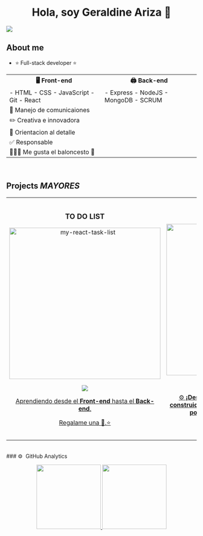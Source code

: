 <div align="center">
<h1 align="center">Hola, soy Geraldine Ariza 👋</h1>
</div>
<img src="https://github.com/GeralAriza12/GeralAriza12/assets/116414042/82898378-1168-4748-bd0d-58bad59de432">

## About me

- ⭐ Full-stack developer ⭐
<table align="center">
<tr>
    <th>🖥️ Front-end</th>
    <th>🖨️ Back-end</th>
</tr>
<tr>
    <td width="50%">
        - HTML
        - CSS
        - JavaScript
        - Git
        - React 
    </td>
    <td>
        - Express
        - NodeJS 
        - MongoDB
        - SCRUM
    </td>
<tr>
     <td colspan="2" text-align: center>
       🎥 Manejo de comunicaiones  
    </td>   
</tr>
<tr>
    <td colspan="2" text-align: center;>
        ✏️ Creativa e innovadora
    </td>
</tr>
<tr>
    <td colspan="2" text-align: center;>
      🎀 Orientacion al detalle    
    </td>
</tr>
<tr>
    <td colspan="2" text-align: center;>
      ✅ Responsable  
    </td>
</tr>
<tr>
    <td colspan="2" text-align: center;>
      ⛹🏾‍♂️ Me gusta el baloncesto 🧡  
    </td>
</tr>
</table>

<br>

## Projects *MAYORES*
<table align="center">
<tr>
<td width="50%">
<h3 align="center">TO DO LIST</h3>
<div align="center">

<a href="https://github.com/GeralAriza12/my-react-task-list/tree/review-3/" target="_blank">
<vp url="https://www.linkedin.com/posts/geraldine-ariza-perez_programaciaejn-activity-7136159939558850560-gNYz?utm_source=share&utm_medium=member_desktop"></vp>
<img src="https://github.com/GeralAriza12/GeralAriza12/assets/116414042/854a9ecb-be3d-46ac-98e4-84623b93adca" width="400" alt="my-react-task-list"></a>

<p>
<a href="https://github.com/GeralAriza12/my-react-task-list/tree/review-3/" target="_blank">
<img src="https://img.shields.io/badge/C%C3%93DIGO-000?style=for-the-badge&logo=github&logoColor=whit4">
</p>
<p>Aprendiendo desde el <strong>Front-end</strong> hasta el <strong>Back-end</strong>.</p>
<p> Regalame una 🌟.⭐</p>
</div>
                                                                                      
</td>  

<td width="50%">

<h3 align="center">SHOPI</h3>
<div align="center">

<a href="https://github.com/GeralAriza12/Shopi_Sachets" target="_blank">
<img src="https://github.com/GeralAriza12/GeralAriza12/assets/116414042/28d6fdfc-6c58-4142-bc43-bc0571f5c84f" width="400" alt="Shopi_Sachets"></a>

<p>
<a href="https://github.com/GeralAriza12/Shopi_Sachets" target="_blank">
<img src="https://img.shields.io/badge/C%C3%93DIGO-000?style=for-the-badge&logo=github&logoColor=whit4">
</p>
<p>⚙️<strong> ¡Descubre nuestra nueva tienda en línea construida con las tecnologías más demandadas por los desarrolladores frontend! </strong>⚙️</p>
<p> Regalame una 🌟.⭐</p>
</div>
                                                                                      
</td> 

</table>                                                                                 
</div>

<br>

<div>
    ### ⚙️ &nbsp;GitHub Analytics
    <p align="center">
    <a href="https://github.com/GeralAriza12">
      <img height="170em" src="https://github-readme-stats-eight-theta.vercel.app/api?username=GeralAriza12&show_icons=true&theme=algolia&include_all_commits=true&count_private=true"/>
      <img height="170em" src="https://github-readme-stats-eight-theta.vercel.app/api/top-langs/?username=GeralAriza12&layout=compact&langs_count=8&theme=algolia"/>
    </a>
    </p>
</div>
